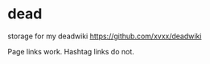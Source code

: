 # dead
storage for my deadwiki https://github.com/xvxx/deadwiki

Page links work. Hashtag links do not.
